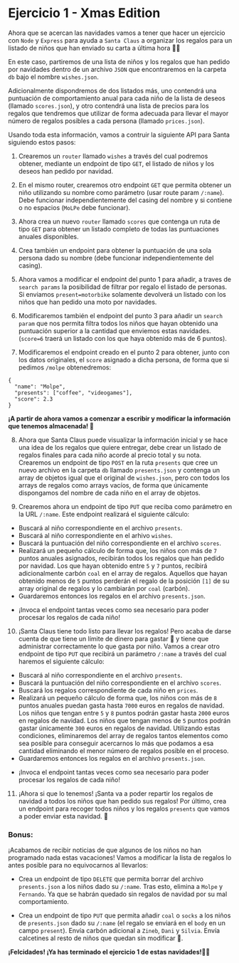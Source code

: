 # Ejercicio 1 - Xmas Edition

Ahora que se acercan las navidades vamos a tener que hacer un ejercicio con `Node` y `Express` para ayuda a `Santa Claus` a organizar los regalos para un listado de niños que han enviado su carta a última hora 🎅🏼

En este caso, partiremos de una lista de niños y los regalos que han pedido por navidades dentro de un archivo `JSON` que encontraremos en la carpeta `db` bajo el nombre `wishes.json`.

Adicionalmente dispondremos de dos listados más, uno contendrá una puntuación de comportamiento anual para cada niño de la lista de deseos (llamado `scores.json`), y otro contendrá una lista de precios para los regalos que tendremos que utilizar de forma adecuada para llevar el mayor número de regalos posibles a cada persona (llamado `prices.json`).

Usando toda esta información, vamos a contruir la siguiente API para Santa siguiendo estos pasos:

1. Crearemos un `router` llamado `wishes` a través del cual podremos obtener, mediante un endpoint de tipo `GET`, el listado de niños y los deseos han pedido por navidad.

2. En el mismo router, crearemos otro endpoint `GET` que permita obtener un niño utilizando su nombre como parámetro (usar route param `/:name`). Debe funcionar independientemente del casing del nombre y si contiene o no espacios (`MoLPe` debe funcionar).

3. Ahora crea un nuevo `router` llamado `scores` que contenga un ruta de tipo `GET` para obtener un listado completo de todas las puntuaciones anuales disponibles.

4. Crea también un endpoint para obtener la puntuación de una sola persona dado su nombre (debe funcionar independientemente del casing).

5. Ahora vamos a modificar el endpoint del punto 1 para añadir, a traves de `search params` la posibilidad de filtrar por regalo el listado de personas. Si enviamos `present=motorbike` solamente devolverá un listado con los niños que han pedido una moto por navidades.

6. Modificaremos también el endpoint del punto 3 para añadir un `search param` que nos permita filtra todos los niños que hayan obtenido una puntuación superior a la cantidad que enviemos estas navidades. (`score=6` traerá un listado con los que haya obtenido más de 6 puntos).

7. Modificaremos el endpoint creado en el punto 2 para obtener, junto con los datos originales, el `score` asignado a dicha persona, de forma que si pedimos `/molpe` obtenedremos:

```
{
  "name": "Molpe",
  "presents": ["coffee", "videogames"],
  "score": 2.3
}
```

**¡A partir de ahora vamos a comenzar a escribir y modificar la información que tenemos almacenada! 🚀**

8. Ahora que Santa Claus puede visualizar la información inicial y se hace una idea de los regalos que quiere entregar, debe crear un listado de regalos finales para cada niño acorde al precio total y su nota. Crearemos un endpoint de tipo `POST` en la ruta `presents` que cree un nuevo archivo en la carpeta `db` llamado `presents.json` y contenga un array de objetos igual que el original de `wishes.json`, pero con todos los arrays de regalos como arrays vacíos, de forma que únicamente dispongamos del nombre de cada niño en el array de objetos.

9. Crearemos ahora un endpoint de tipo `PUT` que reciba como parámetro en la URL `/:name`. Este endpoint realizará el siguiente cálculo:

- Buscará al niño correspondiente en el archivo `presents`.
- Buscará al niño correspondiente en el arhivo `wishes`.
- Buscará la puntuación del niño correspondiente en el archivo `scores`.
- Realizará un pequeño cálculo de forma que, los niños con más de `7` puntos anuales asignados, recibirán todos los regalos que han pedido por navidad. Los que hayan obtenido entre `5` y `7` puntos, recibirá adicionalmente carbón `coal` en el array de regalos. Aquellos que hayan obtenido menos de `5` puntos perderán el regalo de la posición `[1]` de su array original de regalos y lo cambiarán por `coal` (carbón).
- Guardaremos entonces los regalos en el archivo `presents.json`.

* ¡Invoca el endpoint tantas veces como sea necesario para poder procesar los regalos de cada niño!

10. ¡Santa Claus tiene todo listo para llevar los regalos! Pero acaba de darse cuenta de que tiene un límite de dinero para gastar 💸 y tiene que administrar correctamente lo que gasta por niño. Vamos a crear otro endpoint de tipo `PUT` que recibirá un parámetro `/:name` a través del cual haremos el siguiente cálculo:

- Buscará al niño correspondiente en el archivo `presents`.
- Buscará la puntuación del niño correspondiente en el archivo `scores`.
- Buscará los regalos correspondiente de cada niño en `prices`.
- Realizará un pequeño cálculo de forma que, los niños con más de `8` puntos anuales puedan gasta hasta `7000` euros en regalos de navidad. Los niños que tengan entre `5` y `8` puntos podrán gastar hasta `2000` euros en regalos de navidad. Los niños que tengan menos de `5` puntos podrán gastar únicamente `300` euros en regalos de navidad. Utilizando estas condiciones, eliminaremos del array de regalos tantos elementos como sea posible para conseguir acercarnos lo más que podamos a esa cantidad eliminando el menor número de regalos posible en el proceso.
- Guardaremos entonces los regalos en el archivo `presents.json`.

* ¡Invoca el endpoint tantas veces como sea necesario para poder procesar los regalos de cada niño!

11. ¡Ahora si que lo tenemos! ¡Santa va a poder repartir los regalos de navidad a todos los niños que han pedido sus regalos! Por último, crea un endpoint para recoger todos niños y los regalos `presents` que vamos a poder enviar esta navidad. 🎄

### Bonus:

¡Acabamos de recibir noticias de que algunos de los niños no han programado nada estas vacaciones! Vamos a modificar la lista de regalos lo antes posible para no equivocarnos al llevarlos:

- Crea un endpoint de tipo `DELETE` que permita borrar del archivo `presents.json` a los niños dado su `/:name`. Tras esto, elimina a `Molpe` y `Fernando`. Ya que se habrán quedado sin regalos de navidad por su mal comportamiento.

- Crea un endpoint de tipo `PUT` que permita añadir `coal` o `socks` a los niños de `presents.json` dado su `/:name` (el regalo se enviará en el `body` en un campo `present`). Envía carbón adicional a `Zineb`, `Dani` y `Silvia`. Envía calcetines al resto de niños que quedan sin modificar 🧦.

**¡Felcidades! ¡Ya has terminado el ejercicio 1 de estas navidades!🦄🔥**
